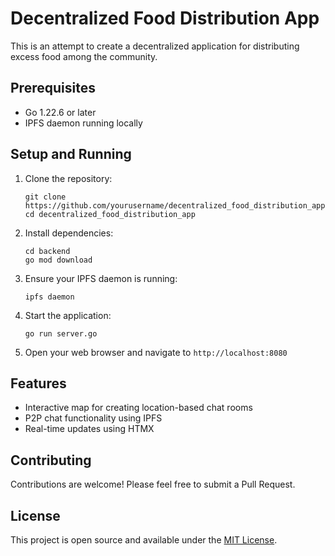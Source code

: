 # Decentralized Food Distribution App

This is an attempt to create a decentralized application for distributing excess food among the community.

## Prerequisites

- Go 1.22.6 or later
- IPFS daemon running locally

## Setup and Running

1. Clone the repository:
   ```
   git clone https://github.com/yourusername/decentralized_food_distribution_app.git
   cd decentralized_food_distribution_app
   ```

2. Install dependencies:
   ```
   cd backend
   go mod download
   ```

3. Ensure your IPFS daemon is running:
   ```
   ipfs daemon
   ```

4. Start the application:
   ```
   go run server.go
   ```

5. Open your web browser and navigate to `http://localhost:8080`

## Features

- Interactive map for creating location-based chat rooms
- P2P chat functionality using IPFS
- Real-time updates using HTMX

## Contributing

Contributions are welcome! Please feel free to submit a Pull Request.

## License

This project is open source and available under the [MIT License](LICENSE).
